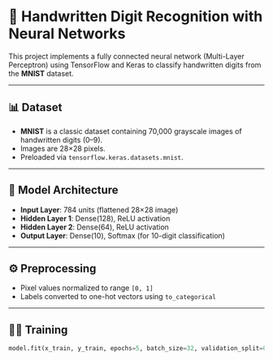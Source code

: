 # 🔢 Handwritten Digit Recognition with Neural Networks

This project implements a fully connected neural network (Multi-Layer Perceptron) using TensorFlow and Keras to classify handwritten digits from the **MNIST** dataset.

---

## 📊 Dataset

- **MNIST** is a classic dataset containing 70,000 grayscale images of handwritten digits (0–9).
- Images are 28×28 pixels.
- Preloaded via `tensorflow.keras.datasets.mnist`.

---

## 🧠 Model Architecture

- **Input Layer**: 784 units (flattened 28×28 image)
- **Hidden Layer 1**: Dense(128), ReLU activation  
- **Hidden Layer 2**: Dense(64), ReLU activation  
- **Output Layer**: Dense(10), Softmax (for 10-digit classification)

---

## ⚙️ Preprocessing

- Pixel values normalized to range `[0, 1]`
- Labels converted to one-hot vectors using `to_categorical`

---

## 🏃‍♂️ Training

```python
model.fit(x_train, y_train, epochs=5, batch_size=32, validation_split=0.1)
